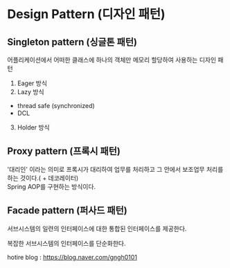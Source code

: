 # Design Pattern (디자인 패턴)

## Singleton pattern (싱글톤 패턴)
어플리케이션에서 어떠한 클래스에 하나의 객체만 메모리 할당하여 사용하는 디자인 패턴

1. Eager 방식
2. Lazy 방식 
- thread safe (synchronized)
- DCL
3. Holder 방식

## Proxy pattern (프록시 패턴)
'대리인' 이라는 의미로 프록시가 대리하여 업무를 처리하고 그 안에서 보조업무 처리를 하는 것이다.( + 데코레이터) </br>
Spring AOP를 구현하는 방식이다. </br>


## Facade pattern (퍼사드 패턴)

서브시스템의 일련의 인터페이스에 대한 통합된 인터페이스를 제공한다.

복잡한 서브시스템의 인터페이스를 단순화한다.


hotire blog : https://blog.naver.com/gngh0101
